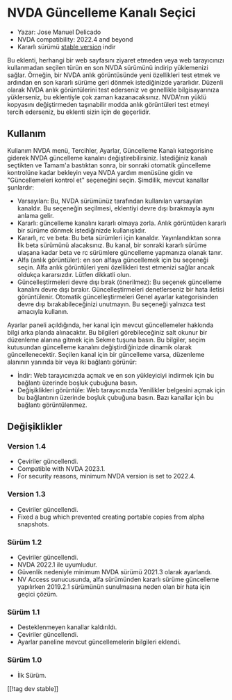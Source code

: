# NVDA Güncelleme Kanalı Seçici #

* Yazar: Jose Manuel Delicado
* NVDA compatibility: 2022.4 and beyond
* Kararlı sürümü [stable version][1] indir

Bu eklenti, herhangi bir web sayfasını ziyaret etmeden veya web tarayıcınızı
kullanmadan seçilen türün en son NVDA sürümünü indirip yüklemenizi
sağlar. Örneğin, bir NVDA anlık görüntüsünde yeni özellikleri test etmek ve
ardından en son kararlı sürüme geri dönmek istediğinizde yararlıdır. Düzenli
olarak NVDA anlık görüntülerini test ederseniz ve genellikle bilgisayarınıza
yüklerseniz, bu eklentiyle çok zaman kazanacaksınız. NVDA'nın yüklü
kopyasını değiştirmeden taşınabilir modda anlık görüntüleri test etmeyi
tercih ederseniz, bu eklenti sizin için de geçerlidir.

## Kullanım

Kullanım
NVDA menü, Tercihler, Ayarlar, Güncelleme Kanalı kategorisine giderek NVDA
güncelleme kanalını değiştirebilirsiniz. İstediğiniz kanalı seçtikten ve
Tamam'a bastıktan sonra, bir sonraki otomatik güncelleme kontrolüne kadar
bekleyin veya NVDA yardım menüsüne gidin ve "Güncellemeleri kontrol et"
seçeneğini seçin. Şimdilik, mevcut kanallar şunlardır:

* Varsayılan: Bu, NVDA sürümünüz tarafından kullanılan varsayılan
  kanaldır. Bu seçeneğin seçilmesi, eklentiyi devre dışı bırakmayla aynı
  anlama gelir.
* Kararlı: güncelleme kanalını kararlı olmaya zorla. Anlık görüntüden
  kararlı bir sürüme dönmek istediğinizde kullanışlıdır.
* Kararlı, rc ve beta: Bu beta sürümleri için kanaldır. Yayınlandıktan sonra
  İlk beta sürümünü alacaksınız. Bu kanal, bir sonraki kararlı sürüme
  ulaşana kadar beta ve rc sürümlere güncelleme yapmanıza olanak tanır.
* Alfa (anlık görüntüler): en son alfaya güncellemek için bu seçeneği
  seçin. Alfa anlık görüntüleri yeni özellikleri test etmenizi sağlar ancak
  oldukça kararsızdır. Lütfen dikkatli olun.
* Güncelleştirmeleri devre dışı bırak (önerilmez): Bu seçenek güncelleme
  kanalını devre dışı bırakır. Güncelleştirmeleri denetlerseniz bir hata
  iletisi görüntülenir. Otomatik güncelleştirmeleri Genel ayarlar
  kategorisinden devre dışı bırakabileceğinizi unutmayın. Bu seçeneği
  yalnızca test amacıyla kullanın.

Ayarlar paneli açıldığında, her kanal için mevcut güncellemeler hakkında
bilgi arka planda alınacaktır.
Bu bilgileri görebileceğiniz salt okunur bir düzenleme alanına gitmek için
Sekme tuşuna basın.
Bu bilgiler, seçim kutusundan güncelleme kanalını değiştirdiğinizde dinamik
olarak güncellenecektir.
Seçilen kanal için bir güncelleme varsa, düzenleme alanının yanında bir veya
iki bağlantı görünür:

* İndir: Web tarayıcınızda açmak ve en son yükleyiciyi indirmek için bu
  bağlantı üzerinde boşluk çubuğuna basın.
* Değişiklikleri görüntüle: Web tarayıcınızda Yenilikler belgesini açmak
  için bu bağlantının üzerinde boşluk çubuğuna basın. Bazı kanallar için bu
  bağlantı görüntülenmez.

## Değişiklikler

### Version 1.4

* Çeviriler güncellendi.
* Compatible with NVDA 2023.1.
* For security reasons, minimum NVDA version is set to 2022.4.

### Version 1.3

* Çeviriler güncellendi.
* Fixed a bug which prevented creating portable copies from alpha snapshots.

### Sürüm 1.2

* Çeviriler güncellendi.
* NVDA 2022.1 ile uyumludur.
* Güvenlik nedeniyle minimum NVDA sürümü 2021.3 olarak ayarlandı.
* NV Access sunucusunda, alfa sürümünden kararlı sürüme güncelleme
  yapılırken 2019.2.1 sürümünün sunulmasına neden olan bir hata için geçici
  çözüm.

### Sürüm 1.1

* Desteklenmeyen kanallar kaldırıldı.
* Çeviriler güncellendi.
* Ayarlar paneline mevcut güncellemelerin bilgileri eklendi.

### Sürüm 1.0

* İlk Sürüm.

[[!tag dev stable]]

[1]: https://addons.nvda-project.org/files/get.php?file=updateChannel
